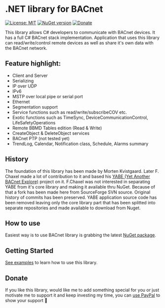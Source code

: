 # .NET library for BACnet

[![License: MIT](https://img.shields.io/badge/License-MIT-yellow.svg)](https://raw.githubusercontent.com/ela-compil/BACnet/master/MIT_license.txt)
[![NuGet version](https://badge.fury.io/nu/bacnet.svg)](https://www.nuget.org/packages/BACnet)
[![Donate](https://img.shields.io/badge/%24-donate-ff00ff.svg)](https://www.paypal.me/JakubBartkowiak)

This library allows C# developers to communicate with BACnet devices. It has a full C# BACnet stack implementation. Application that uses this library can read/write/control remote devices as well as share it's own data with the BACnet network. 

## Feature highlight:

* Client and Server
* Serializing
* IP over UDP
* IPv6
* MSTP over local pipe or serial port
* Ethernet
* Segmentation support
* Service functions such as read/write/subscribeCOV etc.
* Exotic functions such as TimeSync, DeviceCommunicationControl, LifeSafetyOperations
* Remote BBMD Tables edition (Read & Write)
* CreateObject & DeleteObject services
* BACnet PTP (not tested yet)
* TrendLog, Calendar, Notification class, Schedule, Alarms summary

## History

The foundation of this library has been made by Morten Kvistgaard. Later F. Chaxel made a lot of contribution to it and based his [YABE (Yet Another BACnet Explore)](https://sourceforge.net/projects/yetanotherbacnetexplorer/) project on it. F.Chaxel was not interested in separating YABE from it's core library and making it available thru NuGet. Because of that a fork has been made here from SourceForge SVN source. Original history of commits has been preserved. YABE application source code has been removed leaving only the core library part that has been splitted into separate repositories and made available to download from Nuget.

## How to use

Easiest way is to use BACnet library is grabbing the latest [NuGet package](https://www.nuget.org/packages/BACnet).

## Getting Started

[See examples](https://github.com/ela-compil/BACnet.Examples) to learn how to use this library.

## Donate

If you like this library, would like me to add something special for you or just motivate me to support it and keep investing my time, you can [use PayPal](https://www.paypal.me/JakubBartkowiak) to show your support :angel:

